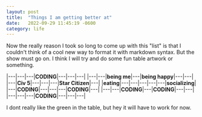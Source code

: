 ```yaml
---
layout: post
title:  "Things I am getting better at"
date:   2022-09-29 11:45:19 -0600
category: life
---
```


Now the really reason I took so long to come up with this "list" is that I couldn't think of a cool new way to format it with markdown syntax. But the show must go on. I think I will try and do some fun table artwork or something.

|---|---|---|**CODING**|---|---|---|
|---|---|**being me**|---|**being happy**|---|---|
|---|**Civ 5**|---|---|---|**Star Citizen**|---|
|**eating**|---|---|---|---|---|**socializing**|
|---|**CODING**|---|---|---|**CODING**|---|
|---|---|**CODING**|---|**CODING**|---|---|
|---|---|---|**CODING**|---|---|---|

I dont really like the green in the table, but hey it will have to work for now.
